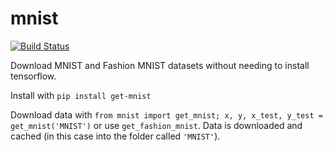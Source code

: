 # mnist

[![Build Status](https://travis-ci.com/blester125/mnist.svg?branch=master)](https://travis-ci.com/blester125/mnist)

Download MNIST and Fashion MNIST datasets without needing to install tensorflow.

Install with `pip install get-mnist`

Download data with `from mnist import get_mnist; x, y, x_test, y_test = get_mnist('MNIST')` or use `get_fashion_mnist`. Data is downloaded and cached (in this case into the folder called `'MNIST'`).
